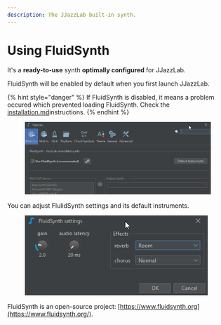 ```yaml
---
description: The JJazzLab built-in synth.
---
```


# Using FluidSynth

It's a **ready-to-use** synth **optimally configured** for JJazzLab.&#x20;

FluidSynth will be enabled by default when you first launch JJazzLab.

{% hint style="danger" %}
If FluidSynth is disabled, it means a problem occured which prevented loading FluidSynth. Check the [installation.md](../installation.md "mention")instructions.
{% endhint %}

<figure><img src="../.gitbook/assets/2023-12-31 18_22_57-Options.png" alt=""><figcaption></figcaption></figure>

You can adjust FlulidSynth settings and its default instruments.

<figure><img src="../.gitbook/assets/2023-12-31 18_23_29-FluidSynth settings.png" alt=""><figcaption></figcaption></figure>

FluidSynth is an open-source project: [https://www.fluidsynth.org](https://www.fluidsynth.org/).
